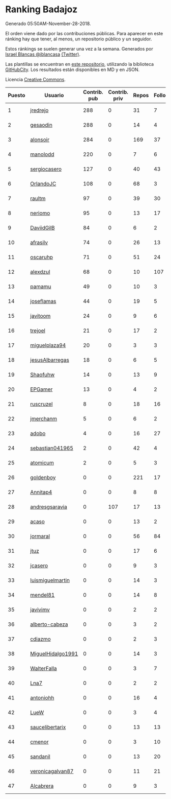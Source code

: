# Ranking Badajoz

Generado 05:50AM-November-28-2018.

El orden viene dado por las contribuciones públicas. Para aparecer en este ránking hay que tener, al menos, un repositorio público y un seguidor.

Estos ránkings se suelen generar una vez a la semana. Generados por [Israel Blancas @iblancasa](https://github.com/iblancasa/) [(Twitter)](https://twitter.com/iblancasa).

Las plantillas se encuentran en [este repositorio](https://github.com/iblancasa/GH-Spanish-Ranking), utilizando la biblioteca [GitHubCity](https://github.com/iblancasa/GitHubCity). Los resultados están disponibles en MD y en JSON.

Licencia [Creative Commons](https://creativecommons.org/licenses/by/4.0/).

| Puesto   |  Usuario  | Contrib. pub | Contrib. priv |Repos| Followers | Desde |  Avatar  |
|----------|-----------|--------------|---------------|-----|-----------|-------|----------|
|1|[jredrejo](https://github.com/jredrejo)|288|0|31|7|2011-08-27|![jredrejo]()|
|2|[gesaodin](https://github.com/gesaodin)|288|0|14|4|2015-03-13|![gesaodin]()|
|3|[alonsoir](https://github.com/alonsoir)|284|0|169|37|2012-09-23|![alonsoir]()|
|4|[manolodd](https://github.com/manolodd)|220|0|7|6|2013-08-08|![manolodd]()|
|5|[sergiocasero](https://github.com/sergiocasero)|127|0|40|43|2015-02-03|![sergiocasero]()|
|6|[OrlandoJC](https://github.com/OrlandoJC)|108|0|68|3|2016-04-15|![OrlandoJC]()|
|7|[raultm](https://github.com/raultm)|97|0|39|30|2011-03-09|![raultm]()|
|8|[neriomo](https://github.com/neriomo)|95|0|13|17|2015-01-17|![neriomo]()|
|9|[DaviidGilB](https://github.com/DaviidGilB)|84|0|6|2|2016-11-28|![DaviidGilB]()|
|10|[afrasilv](https://github.com/afrasilv)|74|0|26|13|2014-10-15|![afrasilv]()|
|11|[oscaruhp](https://github.com/oscaruhp)|71|0|51|24|2011-06-18|![oscaruhp]()|
|12|[alexdzul](https://github.com/alexdzul)|68|0|10|107|2012-06-29|![alexdzul]()|
|13|[pamamu](https://github.com/pamamu)|49|0|10|3|2014-11-19|![pamamu]()|
|14|[joseflamas](https://github.com/joseflamas)|44|0|19|5|2011-10-04|![joseflamas]()|
|15|[javitoom](https://github.com/javitoom)|24|0|9|6|2015-09-16|![javitoom]()|
|16|[trejoel](https://github.com/trejoel)|21|0|17|2|2014-12-05|![trejoel]()|
|17|[miguelplaza94](https://github.com/miguelplaza94)|20|0|3|3|2015-04-05|![miguelplaza94]()|
|18|[jesusAlbarregas](https://github.com/jesusAlbarregas)|18|0|6|5|2015-11-05|![jesusAlbarregas]()|
|19|[Shaofuhw](https://github.com/Shaofuhw)|14|0|13|9|2015-12-11|![Shaofuhw]()|
|20|[EPGamer](https://github.com/EPGamer)|13|0|4|2|2017-10-04|![EPGamer]()|
|21|[ruscruzel](https://github.com/ruscruzel)|8|0|18|16|2013-07-09|![ruscruzel]()|
|22|[jmerchanm](https://github.com/jmerchanm)|5|0|6|2|2016-01-10|![jmerchanm]()|
|23|[adobo](https://github.com/adobo)|4|0|16|27|2011-05-09|![adobo]()|
|24|[sebastian041965](https://github.com/sebastian041965)|2|0|42|4|2013-10-07|![sebastian041965]()|
|25|[atomicum](https://github.com/atomicum)|2|0|5|3|2014-01-13|![atomicum]()|
|26|[goldenboy](https://github.com/goldenboy)|0|0|221|17|2009-05-27|![goldenboy]()|
|27|[Annitap4](https://github.com/Annitap4)|0|0|8|8|2010-08-30|![Annitap4]()|
|28|[andresgsaravia](https://github.com/andresgsaravia)|0|107|17|13|2011-06-13|![andresgsaravia]()|
|29|[acaso](https://github.com/acaso)|0|0|13|2|2011-08-12|![acaso]()|
|30|[jormaral](https://github.com/jormaral)|0|0|56|84|2011-06-03|![jormaral]()|
|31|[jtuz](https://github.com/jtuz)|0|0|17|6|2011-12-01|![jtuz]()|
|32|[jcasero](https://github.com/jcasero)|0|0|9|3|2012-05-06|![jcasero]()|
|33|[luismiguelmartin](https://github.com/luismiguelmartin)|0|0|14|3|2012-07-07|![luismiguelmartin]()|
|34|[mendel81](https://github.com/mendel81)|0|0|14|8|2012-07-18|![mendel81]()|
|35|[javivimv](https://github.com/javivimv)|0|0|2|2|2014-02-17|![javivimv]()|
|36|[alberto-cabeza](https://github.com/alberto-cabeza)|0|0|3|2|2013-12-19|![alberto-cabeza]()|
|37|[cdiazmo](https://github.com/cdiazmo)|0|0|2|3|2014-09-23|![cdiazmo]()|
|38|[MiguelHidalgo1991](https://github.com/MiguelHidalgo1991)|0|0|14|3|2015-02-03|![MiguelHidalgo1991]()|
|39|[WalterFalla](https://github.com/WalterFalla)|0|0|3|7|2015-02-10|![WalterFalla]()|
|40|[Lna7](https://github.com/Lna7)|0|0|2|2|2015-11-09|![Lna7]()|
|41|[antoniohh](https://github.com/antoniohh)|0|0|16|4|2016-02-03|![antoniohh]()|
|42|[LueW](https://github.com/LueW)|0|0|3|4|2016-07-06|![LueW]()|
|43|[saucelibertarix](https://github.com/saucelibertarix)|0|0|13|13|2016-10-07|![saucelibertarix]()|
|44|[cmenor](https://github.com/cmenor)|0|0|3|10|2016-10-07|![cmenor]()|
|45|[sandanil](https://github.com/sandanil)|0|0|13|20|2016-10-07|![sandanil]()|
|46|[veronicagalvan87](https://github.com/veronicagalvan87)|0|0|11|21|2016-10-07|![veronicagalvan87]()|
|47|[Alcabrera](https://github.com/Alcabrera)|0|0|9|3|2017-02-23|![Alcabrera]()|
